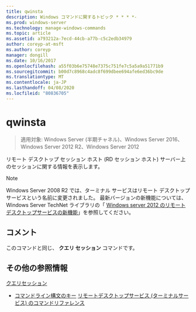 ```yaml
---
title: qwinsta
description: Windows コマンドに関するトピック * * * *-
ms.prod: windows-server
ms.technology: manage-windows-commands
ms.topic: article
ms.assetid: a793212a-7ecd-44cb-a77b-c5c2edb34979
author: coreyp-at-msft
ms.author: coreyp
manager: dongill
ms.date: 10/16/2017
ms.openlocfilehash: a55f03b6e75748e7375c751fe7c5a5a9a51771b9
ms.sourcegitcommit: b00d7c8968c4adc8f699dbee694afe6ed36bc9de
ms.translationtype: MT
ms.contentlocale: ja-JP
ms.lasthandoff: 04/08/2020
ms.locfileid: "80836705"
---
```

# <a name="qwinsta"></a>qwinsta

>適用対象: Windows Server (半期チャネル)、Windows Server 2016、Windows Server 2012 R2、Windows Server 2012

リモート デスクトップ セッション ホスト (RD セッション ホスト) サーバー上のセッションに関する情報を表示します。

> [!NOTE]
> Windows Server 2008 R2 では、ターミナル サービスはリモート デスクトップ サービスという名前に変更されました。 最新バージョンの新機能については、Windows Server TechNet ライブラリの「 [Windows server 2012 のリモートデスクトップサービスの新機能](https://technet.microsoft.com/library/hh831527)」を参照してください。

## <a name="remarks"></a>コメント
このコマンドと同じ、 **クエリ セッション** コマンドです。

## <a name="additional-references"></a>その他の参照情報
[クエリセッション](query-session.md)
- [コマンドライン構文のキー](command-line-syntax-key.md)
[リモートデスクトップサービス (ターミナルサービス) のコマンドリファレンス](remote-desktop-services-terminal-services-command-reference.md)
